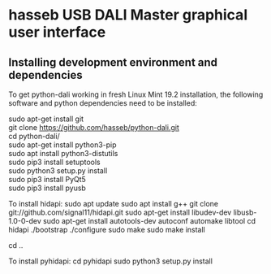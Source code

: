 hasseb USB DALI Master graphical user interface
===============================================

## Installing development environment and dependencies

To get python-dali working in fresh Linux Mint 19.2 installation, the following software and python dependencies need to be installed:

sudo apt-get install git  
git clone https://github.com/hasseb/python-dali.git  
cd python-dali/  
sudo apt-get install python3-pip  
sudo apt install python3-distutils  
sudo pip3 install setuptools  
sudo python3 setup.py install  
sudo pip3 install PyQt5  
sudo pip3 install pyusb

To install hidapi:
sudo apt update
sudo apt install g++
git clone git://github.com/signal11/hidapi.git
sudo apt-get install libudev-dev libusb-1.0-0-dev
sudo apt-get install autotools-dev autoconf automake libtool
cd hidapi
./bootstrap
./configure
sudo make
sudo make install

cd ..

To install pyhidapi:
cd pyhidapi
sudo python3 setup.py install
